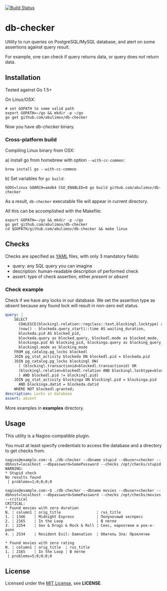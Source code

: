 [![Build Status](https://travis-ci.org/abulimov/db-checker.svg?branch=master)](https://travis-ci.org/abulimov/db-checker)

# db-checker

Utility to run queries on PostgreSQL/MySQL database, and alert on some assertions against
query result.

For example, one can check if query returns data, or query does not return data.

## Installation

Tested against Go 1.5+

On Linux/OSX:

```
# set GOPATH to some valid path
export GOPATH=~/go && mkdir -p ~/go
go get github.com/abulimov/db-checker
```

Now you have *db-checker* binary.

### Cross-platform build

Compiling Linux binary from OSX:

a) install go from homebrew with option `--with-cc-common`:
```
brew install go --with-cc-common
```

b) Set variables for `go build`:
```
GOOS=linux GOARCH=amd64 CGO_ENABLED=0 go build github.com/abulimov/db-checker
```

As a result, `db-checker` executable file will appear in current directory.

All this can be accomplished with the Makefile:
```
export GOPATH=~/go && mkdir -p ~/go
go get github.com/abulimov/db-checker
cd $GOPATH/github.com/abulimov/db-checker && make linux
```

## Checks

Checks are specified as [YAML](http://www.yaml.org) files,
with only 3 mandatory fields:

* query: any SQL query you can imagine
* description: human-readable description of performed check
* assert: type of check assertion, either *present* or *absent*

### Check example

Check if we have any locks in our database.
We set the assertion type as *absent* because any found lock will result in
non-zero exit status.

```yaml
query: |
    SELECT
      COALESCE(blockingl.relation::regclass::text,blockingl.locktype) as locked_item,
      (now() - blockeda.query_start)::time AS waiting_duration,
      blockeda.pid AS blocked_pid,
      blockeda.query as blocked_query, blockedl.mode as blocked_mode,
      blockinga.pid AS blocking_pid, blockinga.query as blocking_query,
      blockingl.mode as blocking_mode
    FROM pg_catalog.pg_locks blockedl
    JOIN pg_stat_activity blockeda ON blockedl.pid = blockeda.pid
    JOIN pg_catalog.pg_locks blockingl ON(
      ( (blockingl.transactionid=blockedl.transactionid) OR
      (blockingl.relation=blockedl.relation AND blockingl.locktype=blockedl.locktype)
      ) AND blockedl.pid != blockingl.pid)
    JOIN pg_stat_activity blockinga ON blockingl.pid = blockinga.pid
      AND blockinga.datid = blockeda.datid
    WHERE NOT blockedl.granted;
description: Locks in database
assert: absent
```

More examples in **examples** directory.

## Usage

This utility is a Nagios-compatible plugin.

You must at least specify credentials to access the database and a directory
to get checks from.

```console
nagios@example.com:~$ ./db-checker --dbname stupid --dbuser=checker --dbhost=localhost --dbpassword=SomePassword --checks /opt/checks/stupid
WARNING:
* Stupid check
No results found
 | problems=1;0;0;0;0

nagios@example.com:~$ ./db-checker --dbname movies --dbuser=checker --dbhost=localhost --dbpassword=SomePassword --checks /opt/checks/movies --critical
CRITICAL:
* Found movies with zero duration
N. ¦ column1 ¦ orig_title                ¦ rus_title
1. ¦ 1346    ¦ Midnight Express          ¦ Полуночный экспресс
2. ¦ 2165    ¦ In the Loop               ¦ В петле
3. ¦ 2254    ¦ Sex & Drugs & Rock & Roll ¦ Секс, наркотики и рок-н-ролл
4. ¦ 2534    ¦ Resident Evil: Damnation  ¦ Обитель Зла: Проклятие

* Found movies with zero rating
N. ¦ column1 ¦ orig_title  ¦ rus_title
1. ¦ 2165    ¦ In the Loop ¦ В петле
 | problems=5;0;0;0;0
```

## License

Licensed under the [MIT License](http://opensource.org/licenses/MIT),
see **LICENSE**.
